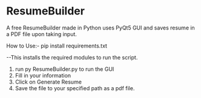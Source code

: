 # ResumeBuilder
A free ResumeBuilder made in Python uses PyQt5 GUI and saves resume in a PDF file upon taking input.

How to Use:-
pip install requirements.txt 

--This installs the required modules to run the script. 

1. run py ResumeBuilder.py to run the GUI
2. Fill in your information
3. Click on Generate Resume
4. Save the file to your specified path as a pdf file.
 

